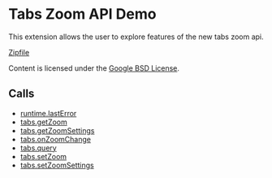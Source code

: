 
Tabs Zoom API Demo
=======

This extension allows the user to explore features of the new tabs zoom api.

[Zipfile](http://developer.chrome.com/extensions/examples/api/tabs/zoom.zip)

Content is licensed under the [Google BSD License](https://developers.google.com/open-source/licenses/bsd).

Calls
-----

* [runtime.lastError](https://developer.chrome.com/extensions/runtime#property-lastError)
* [tabs.getZoom](https://developer.chrome.com/extensions/tabs#method-getZoom)
* [tabs.getZoomSettings](https://developer.chrome.com/extensions/tabs#method-getZoomSettings)
* [tabs.onZoomChange](https://developer.chrome.com/extensions/tabs#event-onZoomChange)
* [tabs.query](https://developer.chrome.com/extensions/tabs#method-query)
* [tabs.setZoom](https://developer.chrome.com/extensions/tabs#method-setZoom)
* [tabs.setZoomSettings](https://developer.chrome.com/extensions/tabs#method-setZoomSettings)